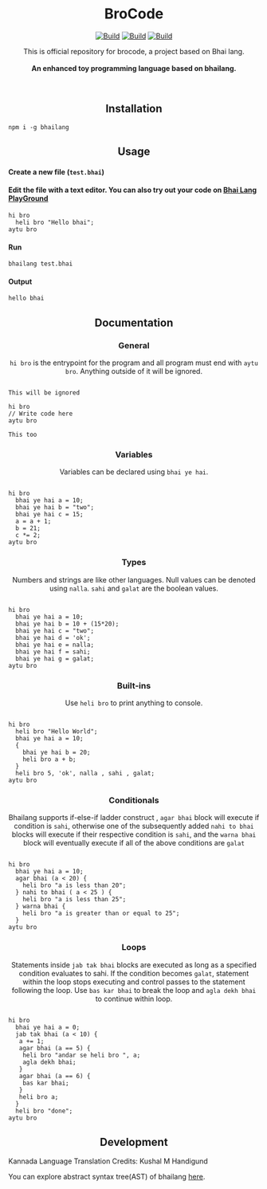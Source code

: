 <h1 align="center">BroCode</h1>
<p align="center">
<a href="https://www.github.com/jaibhelia/brocode"><img alt="Build" src="https://img.shields.io/badge/website-github.com/jaibhelia/brocode-orange"/></a>
<a href="https://bhailang.js.org/"><img alt="Build" src="https://img.shields.io/badge/website-bhailang.js.org-orange"/></a>
<a href="https://www.npmjs.com/package/bhailang"><img alt="Build" src="https://img.shields.io/badge/npm-bhailang-orange"/></a>
  
</p>
<p align="center">
  This is official repository for brocode, a project based on Bhai lang.<br><br>
  <b>An enhanced toy programming language based on bhailang.</b>
</p>
<br>

<h2 align="center">Installation</h2>

```
npm i -g bhailang
```

<h2 align="center">Usage</h2>

<h4 align="left">Create a new file (<code>test.bhai</code>)</h4>


<h4 align="left">Edit the file with a text editor.
You can also try out your code on <a href="https://bhailang.js.org/#playground">Bhai Lang PlayGround</a></h4>

```
hi bro
  heli bro "Hello bhai";
aytu bro

```

<h4 align="left">Run</h4>

```
bhailang test.bhai
```

<h4 align="left">Output</h4>

```
hello bhai
```

<h2 align="center">Documentation</h2>

<h3 align="center">General</h3>
<p align="center"><code>hi bro</code> is the entrypoint for the program and all program must end with <code>aytu bro</code>. Anything outside of it will be ignored.</p>

```

This will be ignored

hi bro
// Write code here
aytu bro

This too
```

<h3 align="center">Variables</h3>
<p align="center">Variables can be declared using <code>bhai ye hai</code>.</p>

```

hi bro
  bhai ye hai a = 10;
  bhai ye hai b = "two";
  bhai ye hai c = 15;
  a = a + 1;
  b = 21;
  c *= 2;
aytu bro
```

<h3 align="center">Types</h3>
<p align="center">Numbers and strings are like other languages. Null values can be denoted using <code>nalla</code>. <code>sahi</code> and <code>galat</code> are the boolean values.</p>

```

hi bro
  bhai ye hai a = 10;
  bhai ye hai b = 10 + (15*20);
  bhai ye hai c = "two";
  bhai ye hai d = 'ok';
  bhai ye hai e = nalla;
  bhai ye hai f = sahi;
  bhai ye hai g = galat;
aytu bro
```

<h3 align="center">Built-ins</h3>
<p align="center">Use <code>heli bro</code> to print anything to console.</p>

```

hi bro
  heli bro "Hello World";
  bhai ye hai a = 10;
  {
    bhai ye hai b = 20;
    heli bro a + b;
  }
  heli bro 5, 'ok', nalla , sahi , galat;
aytu bro
```

<h3 align="center">Conditionals</h3>
<p align="center">Bhailang supports if-else-if ladder construct , <code>agar bhai</code> block will execute if condition is <code>sahi</code>, otherwise one of the subsequently added <code>nahi to bhai</code> blocks will execute if their respective condition is <code>sahi</code>, and the <code>warna bhai</code> block will eventually execute if all of the above conditions are <code>galat</code>

```

hi bro
  bhai ye hai a = 10;
  agar bhai (a < 20) {
    heli bro "a is less than 20";
  } nahi to bhai ( a < 25 ) {
    heli bro "a is less than 25";
  } warna bhai {
    heli bro "a is greater than or equal to 25";
  }
aytu bro
```

<h3 align="center">Loops</h3>
<p align="center">Statements inside <code>jab tak bhai</code> blocks are executed as long as a specified condition evaluates to sahi. If the condition becomes <code>galat</code>, statement within the loop stops executing and control passes to the statement following the loop. Use <code>bas kar bhai</code> to break the loop and <code className="language-cpp">agla dekh bhai</code> to continue within loop.</p>


```

hi bro
  bhai ye hai a = 0;
  jab tak bhai (a < 10) {
   a += 1;
   agar bhai (a == 5) {
    heli bro "andar se heli bro ", a;
    agla dekh bhai;
   }
   agar bhai (a == 6) {
    bas kar bhai;
   }
   heli bro a;
  }
  heli bro "done";
aytu bro
```

<h2 align="center">Development</h2>
<p align="left">Kannada Language Translation Credits: Kushal M Handigund</p>
<p align="left">You can explore abstract syntax tree(AST) of bhailang <a href="https://bhailang-ast.netlify.app/" target="_blank">here</a>.</p>








